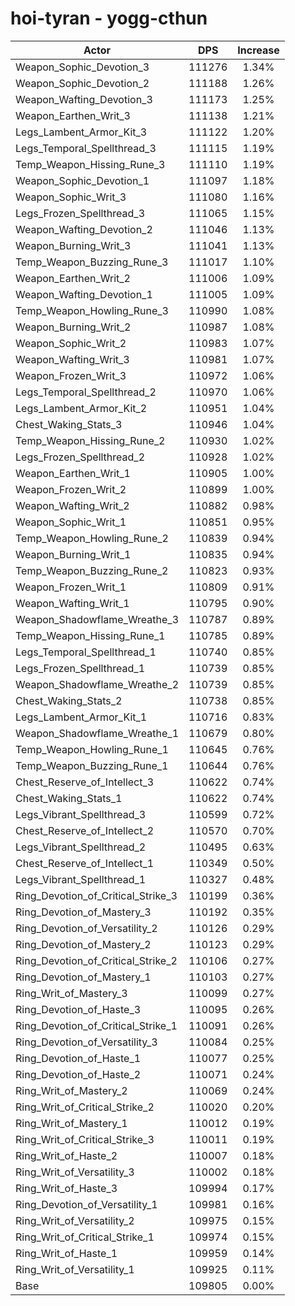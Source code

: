 # hoi-tyran - yogg-cthun
| Actor | DPS | Increase |
|---|:---:|:---:|
|Weapon_Sophic_Devotion_3|111276|1.34%|
|Weapon_Sophic_Devotion_2|111188|1.26%|
|Weapon_Wafting_Devotion_3|111173|1.25%|
|Weapon_Earthen_Writ_3|111138|1.21%|
|Legs_Lambent_Armor_Kit_3|111122|1.20%|
|Legs_Temporal_Spellthread_3|111115|1.19%|
|Temp_Weapon_Hissing_Rune_3|111110|1.19%|
|Weapon_Sophic_Devotion_1|111097|1.18%|
|Weapon_Sophic_Writ_3|111080|1.16%|
|Legs_Frozen_Spellthread_3|111065|1.15%|
|Weapon_Wafting_Devotion_2|111046|1.13%|
|Weapon_Burning_Writ_3|111041|1.13%|
|Temp_Weapon_Buzzing_Rune_3|111017|1.10%|
|Weapon_Earthen_Writ_2|111006|1.09%|
|Weapon_Wafting_Devotion_1|111005|1.09%|
|Temp_Weapon_Howling_Rune_3|110990|1.08%|
|Weapon_Burning_Writ_2|110987|1.08%|
|Weapon_Sophic_Writ_2|110983|1.07%|
|Weapon_Wafting_Writ_3|110981|1.07%|
|Weapon_Frozen_Writ_3|110972|1.06%|
|Legs_Temporal_Spellthread_2|110970|1.06%|
|Legs_Lambent_Armor_Kit_2|110951|1.04%|
|Chest_Waking_Stats_3|110946|1.04%|
|Temp_Weapon_Hissing_Rune_2|110930|1.02%|
|Legs_Frozen_Spellthread_2|110928|1.02%|
|Weapon_Earthen_Writ_1|110905|1.00%|
|Weapon_Frozen_Writ_2|110899|1.00%|
|Weapon_Wafting_Writ_2|110882|0.98%|
|Weapon_Sophic_Writ_1|110851|0.95%|
|Temp_Weapon_Howling_Rune_2|110839|0.94%|
|Weapon_Burning_Writ_1|110835|0.94%|
|Temp_Weapon_Buzzing_Rune_2|110823|0.93%|
|Weapon_Frozen_Writ_1|110809|0.91%|
|Weapon_Wafting_Writ_1|110795|0.90%|
|Weapon_Shadowflame_Wreathe_3|110787|0.89%|
|Temp_Weapon_Hissing_Rune_1|110785|0.89%|
|Legs_Temporal_Spellthread_1|110740|0.85%|
|Legs_Frozen_Spellthread_1|110739|0.85%|
|Weapon_Shadowflame_Wreathe_2|110739|0.85%|
|Chest_Waking_Stats_2|110738|0.85%|
|Legs_Lambent_Armor_Kit_1|110716|0.83%|
|Weapon_Shadowflame_Wreathe_1|110679|0.80%|
|Temp_Weapon_Howling_Rune_1|110645|0.76%|
|Temp_Weapon_Buzzing_Rune_1|110644|0.76%|
|Chest_Reserve_of_Intellect_3|110622|0.74%|
|Chest_Waking_Stats_1|110622|0.74%|
|Legs_Vibrant_Spellthread_3|110599|0.72%|
|Chest_Reserve_of_Intellect_2|110570|0.70%|
|Legs_Vibrant_Spellthread_2|110495|0.63%|
|Chest_Reserve_of_Intellect_1|110349|0.50%|
|Legs_Vibrant_Spellthread_1|110327|0.48%|
|Ring_Devotion_of_Critical_Strike_3|110199|0.36%|
|Ring_Devotion_of_Mastery_3|110192|0.35%|
|Ring_Devotion_of_Versatility_2|110126|0.29%|
|Ring_Devotion_of_Mastery_2|110123|0.29%|
|Ring_Devotion_of_Critical_Strike_2|110106|0.27%|
|Ring_Devotion_of_Mastery_1|110103|0.27%|
|Ring_Writ_of_Mastery_3|110099|0.27%|
|Ring_Devotion_of_Haste_3|110095|0.26%|
|Ring_Devotion_of_Critical_Strike_1|110091|0.26%|
|Ring_Devotion_of_Versatility_3|110084|0.25%|
|Ring_Devotion_of_Haste_1|110077|0.25%|
|Ring_Devotion_of_Haste_2|110071|0.24%|
|Ring_Writ_of_Mastery_2|110069|0.24%|
|Ring_Writ_of_Critical_Strike_2|110020|0.20%|
|Ring_Writ_of_Mastery_1|110012|0.19%|
|Ring_Writ_of_Critical_Strike_3|110011|0.19%|
|Ring_Writ_of_Haste_2|110007|0.18%|
|Ring_Writ_of_Versatility_3|110002|0.18%|
|Ring_Writ_of_Haste_3|109994|0.17%|
|Ring_Devotion_of_Versatility_1|109981|0.16%|
|Ring_Writ_of_Versatility_2|109975|0.15%|
|Ring_Writ_of_Critical_Strike_1|109974|0.15%|
|Ring_Writ_of_Haste_1|109959|0.14%|
|Ring_Writ_of_Versatility_1|109925|0.11%|
|Base|109805|0.00%|

